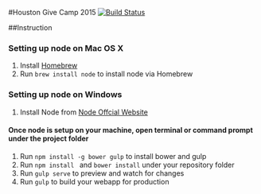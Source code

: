 #Houston Give Camp 2015 [![Build Status](https://travis-ci.org/daneSchilling/HoustonGiveCamp.svg?branch=master)](https://travis-ci.org/daneSchilling/HoustonGiveCamp)

##Instruction

### Setting up node on Mac OS X
1. Install [Homebrew](http://brew.sh/)
2. Run ```brew install node``` to install node via Homebrew

### Setting up node on Windows
1. Install Node from [Node Offcial Website](http://nodejs.org)

#### Once node is setup on your machine, open terminal or command prompt under the project folder
1. Run ```npm install -g bower gulp``` to install bower and gulp
2. Run ```npm install ``` and ```bower install``` under your repository folder
3. Run ```gulp serve``` to preview and watch for changes
4. Run ```gulp``` to build your webapp for production